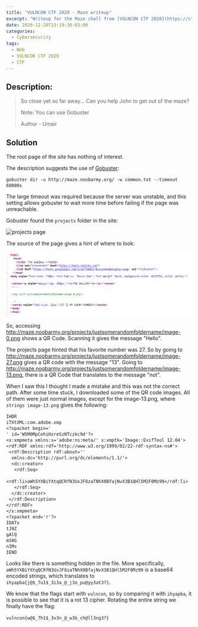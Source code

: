 ```yaml
---
title: "VULNCON CTF 2020 - Maze writeup"
excerpt: "Writeup for the Maze chall from [VULNCON CTF 2020](https://ctftime.org/event/1149)."
date: 2020-12-20T13:19:30-03:00
categories:
  - Cybersecurity
tags:
  - Web
  - VULNCON CTF 2020
  - CTF
---
```


## Description:

> So close yet so far away... Can you help John to get out of the maze?
>
> Note: You can use Gobuster
>
> Author - Umair

## Solution

The root page of the site has nothing of interest.

The description suggests the use of [Gobuster](https://github.com/OJ/gobuster):

```terminal
gobuster dir -u http://maze.noobarmy.org/ -w common.txt --timeout 60000s
```

The large timeout was required because the server was unstable, and this setting allows gobuster to wait more time before failing if the page was unreachable.

Gobuster found the `projects` folder in the site:

![projects page](/assets/images/cybersec/vulcon-ctf-2020-maze1.png)

The source of the page gives a hint of where to look:

![projects page source](/assets/images/cybersec/vulcon-ctf-2020-maze2.png)

So, accessing http://maze.noobarmy.org/projects/justsomerandomfoldername/image-0.png shows a QR Code. Scanning it gives the message "Hello".

The projects page hinted that his favorite number was 27. So by going to http://maze.noobarmy.org/projects/justsomerandomfoldername/image-27.png gives a QR code with the message "13". Going to http://maze.noobarmy.org/projects/justsomerandomfoldername/image-13.png, there is a QR Code that translates to the message "not".

When I saw this I thought I made a mistake and this was not the correct path. After some time stuck, I downloaded some of the QR code images. All of them were just normal images, except for the image-13.png, where `strings image-13.png` gives the following:

```
IHDR
iTXtXML:com.adobe.xmp
<?xpacket begin='
' id='W5M0MpCehiHzreSzNTczkc9d'?>
<x:xmpmeta xmlns:x='adobe:ns:meta/' x:xmptk='Image::ExifTool 12.04'>
<rdf:RDF xmlns:rdf='http://www.w3.org/1999/02/22-rdf-syntax-ns#'>
 <rdf:Description rdf:about=''
  xmlns:dc='http://purl.org/dc/elements/1.1/'>
  <dc:creator>
   <rdf:Seq>
    <rdf:li>aWh5YXBiYXtqQCRfN3UxJF8zaTNhX0BfajNvX3B1QHl5M2F0Mz99</rdf:li>
   </rdf:Seq>
  </dc:creator>
 </rdf:Description>
</rdf:RDF>
</x:xmpmeta>
<?xpacket end='r'?>
IDATx
tJ9Z
gAlQ
mS8G
nIMs
IEND
```

Looks like there is something hidden in the file. More specifically, `aWh5YXBiYXtqQCRfN3UxJF8zaTNhX0BfajNvX3B1QHl5M2F0Mz99` is a base64 encoded strings, which translates to `ihyapba{j@$_7u1$_3i3a_@_j3o_pu@yy3at3?}`.

We know that the flags start with `vulncon`, so by comparing it with `ihyapba`, it is possible to see that it is a rot 13 cipher. Rotating the entire string we finally have the flag:

`vulncon{w@$_7h1$_3v3n_@_w3b_ch@ll3ng3?}`
